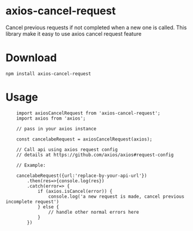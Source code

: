 # axios-cancel-request

Cancel previous requests if not completed when a new one is called. This library make it easy to use axios cancel request feature

 
# Download
``` npm install axios-cancel-request ```

# Usage
``` 
    import axiosCancelRequest from 'axios-cancel-request';
    import axios from 'axios';
    
    // pass in your axios instance
    
    const cancelabeRequest = axiosCancelRequest(axios);
    
    // Call api using axios request config
    // details at https://github.com/axios/axios#request-config
    
    // Example:
    
    cancelabeRequest({url:'replace-by-your-api-url'})
        .then(res=>{console.log(res})
        .catch(error=> {
            if (axios.isCancel(error)) {
                console.log('a new request is made, cancel previous incomplete request')
            } else {
                // handle other normal errors here
            }
        })
```


